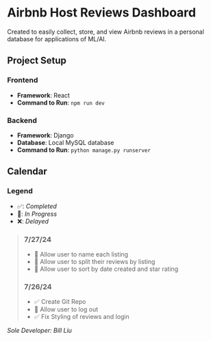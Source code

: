 # Airbnb Host Reviews Dashboard

Created to easily collect, store, and view Airbnb reviews in a personal database for applications of ML/AI.

## Project Setup

### Frontend

- **Framework**: React
- **Command to Run**: `npm run dev`

### Backend

- **Framework**: Django
- **Database**: Local MySQL database
- **Command to Run**: `python manage.py runserver`

## Calendar

### Legend

- ✅: _Completed_
- 🚧: _In Progress_
- ❌: _Delayed_

> ### 7/27/24
>
> - 🚧 Allow user to name each listing
> - 🚧 Allow user to split their reviews by listing
> - 🚧 Allow user to sort by date created and star rating
>
> ### 7/26/24
>
> - ✅ Create Git Repo
> - 🚧 Allow user to log out
> - ✅ Fix Styling of reviews and login

_Sole Developer: Bill Liu_
